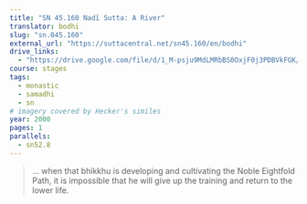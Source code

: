 ```yaml
---
title: "SN 45.160 Nadī Sutta: A River"
translator: bodhi
slug: "sn.045.160"
external_url: "https://suttacentral.net/sn45.160/en/bodhi"
drive_links:
  - "https://drive.google.com/file/d/1_M-psju9MdLMRbBS0OxjF0j3PDBVkFGK/view?usp=drivesdk"
course: stages
tags:
  - monastic
  - samadhi
  - sn
# imagery covered by Hecker's similes
year: 2000
pages: 1
parallels:
  - sn52.8
---
```


> … when that bhikkhu is developing and cultivating the Noble Eightfold Path, it is impossible that he will give up the training and return to the lower life.

